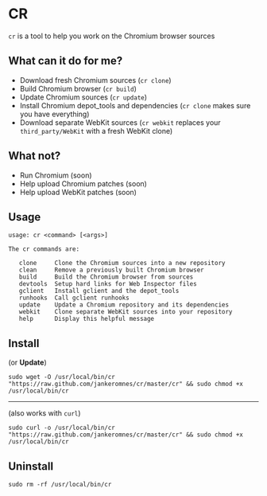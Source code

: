 # CR

`cr` is a tool to help you work on the Chromium browser sources

## What can it do for me?

- Download fresh Chromium sources (`cr clone`)
- Build Chromium browser (`cr build`)
- Update Chromium sources (`cr update`)
- Install Chromium depot\_tools and dependencies (`cr clone` makes sure you have everything)
- Download separate WebKit sources (`cr webkit` replaces your `third_party/WebKit` with a fresh WebKit clone)

## What not?

- Run Chromium (soon)
- Help upload Chromium patches (soon)
- Help upload WebKit patches (soon)

## Usage

    usage: cr <command> [<args>]

    The cr commands are:

       clone     Clone the Chromium sources into a new repository
       clean     Remove a previously built Chromium browser
       build     Build the Chromium browser from sources
       devtools  Setup hard links for Web Inspector files
       gclient   Install gclient and the depot_tools
       runhooks  Call gclient runhooks
       update    Update a Chromium repository and its dependencies
       webkit    Clone separate WebKit sources into your repository
       help      Display this helpful message

## Install

(or **Update**)

    sudo wget -O /usr/local/bin/cr "https://raw.github.com/jankeromnes/cr/master/cr" && sudo chmod +x /usr/local/bin/cr

---

(also works with `curl`)

    sudo curl -o /usr/local/bin/cr "https://raw.github.com/jankeromnes/cr/master/cr" && sudo chmod +x /usr/local/bin/cr

## Uninstall

    sudo rm -rf /usr/local/bin/cr

